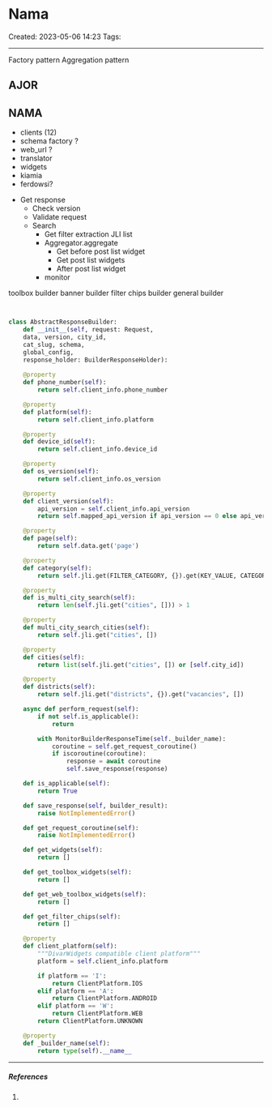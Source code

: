 # Nama
Created: 2023-05-06 14:23
Tags: 
____

Factory pattern
Aggregation pattern

## AJOR



## NAMA

* clients (12)
* schema factory ?
* web_url ?
* translator
* widgets
* kiamia
* ferdowsi?

-   Get response
	-   Check version
	-   Validate request
	-   Search
		-   Get filter extraction JLI list
		-   Aggregator.aggregate
			- Get before post list widget
			-   Get post list widgets
			-   After post list widget
		-   monitor



toolbox builder
banner builder
filter chips builder
general builder








```python


class AbstractResponseBuilder:
    def __init__(self, request: Request, 
    data, version, city_id, 
    cat_slug, schema,
    global_config, 
    response_holder: BuilderResponseHolder):
    
    @property
    def phone_number(self):
        return self.client_info.phone_number

    @property
    def platform(self):
        return self.client_info.platform

    @property
    def device_id(self):
        return self.client_info.device_id

    @property
    def os_version(self):
        return self.client_info.os_version

    @property
    def client_version(self):
        api_version = self.client_info.api_version
        return self.mapped_api_version if api_version == 0 else api_version

    @property
    def page(self):
        return self.data.get('page')

    @property
    def category(self):
        return self.jli.get(FILTER_CATEGORY, {}).get(KEY_VALUE, CATEGORY_ROOT)

    @property
    def is_multi_city_search(self):
        return len(self.jli.get("cities", [])) > 1

    @property
    def multi_city_search_cities(self):
        return self.jli.get("cities", [])

    @property
    def cities(self):
        return list(self.jli.get("cities", []) or [self.city_id])

    @property
    def districts(self):
        return self.jli.get("districts", {}).get("vacancies", [])

    async def perform_request(self):
        if not self.is_applicable():
            return

        with MonitorBuilderResponseTime(self._builder_name):
            coroutine = self.get_request_coroutine()
            if iscoroutine(coroutine):
                response = await coroutine
                self.save_response(response)

    def is_applicable(self):
        return True

    def save_response(self, builder_result):
        raise NotImplementedError()

    def get_request_coroutine(self):
        raise NotImplementedError()

    def get_widgets(self):
        return []

    def get_toolbox_widgets(self):
        return []

    def get_web_toolbox_widgets(self):
        return []

    def get_filter_chips(self):
        return []

    @property
    def client_platform(self):
        """DivarWidgets compatible client platform"""
        platform = self.client_info.platform

        if platform == 'I':
            return ClientPlatform.IOS
        elif platform == 'A':
            return ClientPlatform.ANDROID
        elif platform == 'W':
            return ClientPlatform.WEB
        return ClientPlatform.UNKNOWN

    @property
    def _builder_name(self):
        return type(self).__name__

```
_____
##### References
1.

